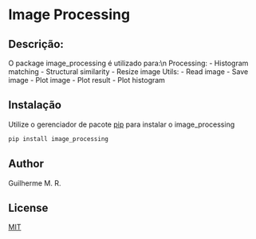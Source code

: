# Image Processing

## Descrição:
O package image_processing é utilizado para:\n
	Processing:
		- Histogram matching
		- Structural similarity
		- Resize image
	Utils:
		- Read image
		- Save image
		- Plot image
		- Plot result
		- Plot histogram

## Instalação

Utilize o gerenciador de pacote [pip](https://pip.pypa.io/en/stable/) para instalar o image_processing

```bash
pip install image_processing
```

## Author
Guilherme M. R.

## License
[MIT](https://choosealicense.com/licenses/mit/)
